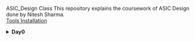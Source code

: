 ASIC_Design Class
This repository explains the coursework of ASIC Design done by Nitesh Sharma.<br>
[Tools Installation](#day-0)
<details>
  <summary><strong>Day0</strong></summary>
  <a name = "day-0"></a>
  
  <details>
    <summary>iverilog Installation</summary>
    I installed iverilog using following commands
    
    sudo apt-get update
    sudo apt-get install iverilog.
    
    Below is the screenshot of iverilog installation:
  <img src ="https://user-images.githubusercontent.com/140998787/257133371-5ee81e29-7172-4958-8619-d11be643f8be.png">
    
  </details>
</details>
